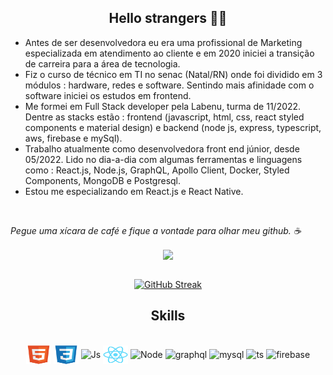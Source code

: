 
<h2 align="center"> Hello strangers 🤘🏻
 </h2>
 
 * Antes de ser desenvolvedora eu era uma profissional de Marketing especializada em atendimento ao cliente e em 2020 iniciei a transição de carreira para a área de tecnologia. 
 * Fiz o curso de técnico em TI no senac (Natal/RN) onde foi dividido em 3 módulos : hardware, redes e software. Sentindo mais afinidade com o software iniciei os estudos em frontend.
 * Me formei em Full Stack developer pela Labenu, turma de 11/2022. Dentre as stacks estão : frontend (javascript, html, css, react styled components e material design) e backend (node js, express, typescript, aws, firebase e mySql). 
 * Trabalho atualmente como desenvolvedora front end júnior, desde 05/2022. Lido no dia-a-dia com algumas ferramentas e linguagens como : React.js, Node.js, GraphQL, Apollo Client, Docker, Styled Components, MongoDB e Postgresql. 
 * Estou me especializando em React.js e React Native.
<br>

  <i>Pegue uma xícara de café e fique a vontade para olhar meu github. ☕</i>
 
 
<div align="center">
 <a href="https://github.com/thalitacesar/github-readme-stats"><img align="center" src="https://github-readme-stats.vercel.app/api/top-langs/?username=thalitacesar&layout=compact&theme=dark&hide_border=true" /></a> 
 </div>
 <br>
 <div align="center">
 
[![GitHub Streak](https://github-readme-streak-stats.herokuapp.com/?user=thalitacesar&theme=dark)](https://git.io/streak-stats)

 </div>
 
<div>
<h2 align="center"> Skills
 </h2>
 
<div align="center"><br>
<img align="center" alt="HTML" height="30" width="40" src="https://raw.githubusercontent.com/devicons/devicon/master/icons/html5/html5-original.svg">
  <img align="center" alt="CSS" height="30" width="40" src="https://raw.githubusercontent.com/devicons/devicon/master/icons/css3/css3-original.svg">
  <img align="center" alt="Js" height="30" width="40" src="https://cdn.jsdelivr.net/gh/devicons/devicon/icons/javascript/javascript-plain.svg">
  <img align="center" alt="React" height="30" width="40" src="https://raw.githubusercontent.com/devicons/devicon/master/icons/react/react-original.svg">
 <img align="center" alt="Node" height="30" width="40" src="https://cdn.jsdelivr.net/gh/devicons/devicon/icons/nodejs/nodejs-original-wordmark.svg">
<img align="center" alt="graphql" height="30" width="40" src="https://cdn.jsdelivr.net/gh/devicons/devicon/icons/graphql/graphql-plain-wordmark.svg">
<img align="center" alt="mysql" height="30" width="40" src="https://cdn.jsdelivr.net/gh/devicons/devicon/icons/mysql/mysql-original-wordmark.svg">
<img align="center" alt="ts" height="30" width="40" src="https://cdn.jsdelivr.net/gh/devicons/devicon/icons/typescript/typescript-original.svg">
<img align="center" alt="firebase" height="30" width="40" src="https://cdn.jsdelivr.net/gh/devicons/devicon/icons/firebase/firebase-plain.svg">
</div>


  

